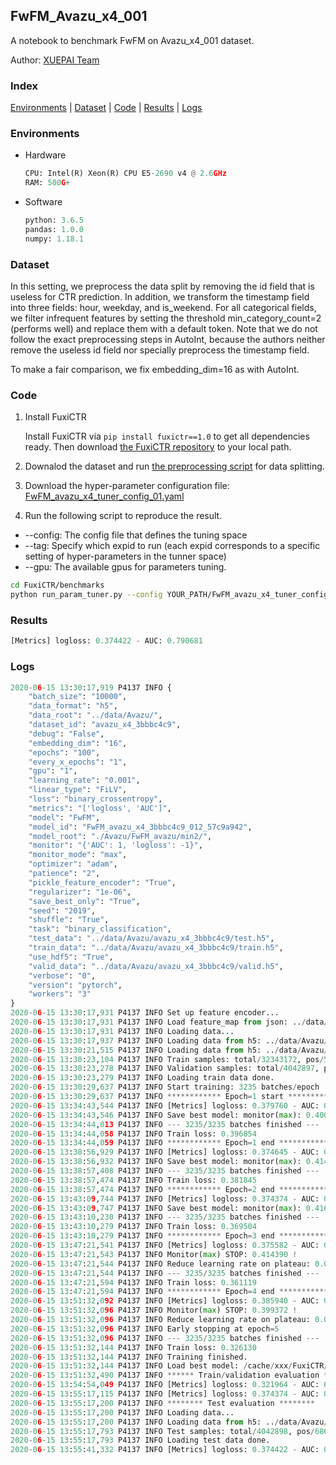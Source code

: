 ## FwFM_Avazu_x4_001

A notebook to benchmark FwFM on Avazu_x4_001 dataset.

Author: [XUEPAI Team](https://github.com/xue-pai)


### Index
[Environments](#Environments) | [Dataset](#Dataset) | [Code](#Code) | [Results](#Results) | [Logs](#Logs)

### Environments
+ Hardware

  ```python
  CPU: Intel(R) Xeon(R) CPU E5-2690 v4 @ 2.6GHz
  RAM: 500G+
  ```
+ Software

  ```python
  python: 3.6.5
  pandas: 1.0.0
  numpy: 1.18.1
  ```

### Dataset
In this setting, we preprocess the data split by removing the id field that is useless for CTR prediction. In addition, we transform the timestamp field into three fields: hour, weekday, and is_weekend. For all categorical fields, we filter infrequent features by setting the threshold min_category_count=2 (performs well) and replace them with a default <OOV> token. Note that we do not follow the exact preprocessing steps in AutoInt, because the authors neither remove the useless id field nor specially preprocess the timestamp field.

To make a fair comparison, we fix embedding_dim=16 as with AutoInt.


### Code
1. Install FuxiCTR
  
    Install FuxiCTR via `pip install fuxictr==1.0` to get all dependencies ready. Then download [the FuxiCTR repository](https://github.com/huawei-noah/benchmark/archive/53e314461c19dbc7f462b42bf0f0bfae020dc398.zip) to your local path.

2. Downalod the dataset and run [the preprocessing script](https://github.com/xue-pai/Open-CTR-Benchmark/blob/master/datasets/Avazu/Avazu_x4/split_avazu_x4.py) for data splitting. 

3. Download the hyper-parameter configuration file: [FwFM_avazu_x4_tuner_config_01.yaml](./FwFM_avazu_x4_tuner_config_01.yaml)

4. Run the following script to reproduce the result. 
  + --config: The config file that defines the tuning space
  + --tag: Specify which expid to run (each expid corresponds to a specific setting of hyper-parameters in the tunner space)
  + --gpu: The available gpus for parameters tuning.

  ```bash
  cd FuxiCTR/benchmarks
  python run_param_tuner.py --config YOUR_PATH/FwFM_avazu_x4_tuner_config_01.yaml --tag 012 --gpu 0
  ```

### Results
```python
[Metrics] logloss: 0.374422 - AUC: 0.790681
```


### Logs
```python
2020-06-15 13:30:17,919 P4137 INFO {
    "batch_size": "10000",
    "data_format": "h5",
    "data_root": "../data/Avazu/",
    "dataset_id": "avazu_x4_3bbbc4c9",
    "debug": "False",
    "embedding_dim": "16",
    "epochs": "100",
    "every_x_epochs": "1",
    "gpu": "1",
    "learning_rate": "0.001",
    "linear_type": "FiLV",
    "loss": "binary_crossentropy",
    "metrics": "['logloss', 'AUC']",
    "model": "FwFM",
    "model_id": "FwFM_avazu_x4_3bbbc4c9_012_57c9a942",
    "model_root": "./Avazu/FwFM_avazu/min2/",
    "monitor": "{'AUC': 1, 'logloss': -1}",
    "monitor_mode": "max",
    "optimizer": "adam",
    "patience": "2",
    "pickle_feature_encoder": "True",
    "regularizer": "1e-06",
    "save_best_only": "True",
    "seed": "2019",
    "shuffle": "True",
    "task": "binary_classification",
    "test_data": "../data/Avazu/avazu_x4_3bbbc4c9/test.h5",
    "train_data": "../data/Avazu/avazu_x4_3bbbc4c9/train.h5",
    "use_hdf5": "True",
    "valid_data": "../data/Avazu/avazu_x4_3bbbc4c9/valid.h5",
    "verbose": "0",
    "version": "pytorch",
    "workers": "3"
}
2020-06-15 13:30:17,931 P4137 INFO Set up feature encoder...
2020-06-15 13:30:17,931 P4137 INFO Load feature_map from json: ../data/Avazu/avazu_x4_3bbbc4c9/feature_map.json
2020-06-15 13:30:17,931 P4137 INFO Loading data...
2020-06-15 13:30:17,937 P4137 INFO Loading data from h5: ../data/Avazu/avazu_x4_3bbbc4c9/train.h5
2020-06-15 13:30:21,515 P4137 INFO Loading data from h5: ../data/Avazu/avazu_x4_3bbbc4c9/valid.h5
2020-06-15 13:30:23,104 P4137 INFO Train samples: total/32343172, pos/5492052, neg/26851120, ratio/16.98%
2020-06-15 13:30:23,278 P4137 INFO Validation samples: total/4042897, pos/686507, neg/3356390, ratio/16.98%
2020-06-15 13:30:23,279 P4137 INFO Loading train data done.
2020-06-15 13:30:29,637 P4137 INFO Start training: 3235 batches/epoch
2020-06-15 13:30:29,637 P4137 INFO ************ Epoch=1 start ************
2020-06-15 13:34:43,544 P4137 INFO [Metrics] logloss: 0.379760 - AUC: 0.780668
2020-06-15 13:34:43,546 P4137 INFO Save best model: monitor(max): 0.400908
2020-06-15 13:34:44,013 P4137 INFO --- 3235/3235 batches finished ---
2020-06-15 13:34:44,058 P4137 INFO Train loss: 0.396854
2020-06-15 13:34:44,059 P4137 INFO ************ Epoch=1 end ************
2020-06-15 13:38:56,929 P4137 INFO [Metrics] logloss: 0.374645 - AUC: 0.789315
2020-06-15 13:38:56,932 P4137 INFO Save best model: monitor(max): 0.414671
2020-06-15 13:38:57,408 P4137 INFO --- 3235/3235 batches finished ---
2020-06-15 13:38:57,474 P4137 INFO Train loss: 0.381845
2020-06-15 13:38:57,474 P4137 INFO ************ Epoch=2 end ************
2020-06-15 13:43:09,744 P4137 INFO [Metrics] logloss: 0.374374 - AUC: 0.790695
2020-06-15 13:43:09,747 P4137 INFO Save best model: monitor(max): 0.416321
2020-06-15 13:43:10,230 P4137 INFO --- 3235/3235 batches finished ---
2020-06-15 13:43:10,279 P4137 INFO Train loss: 0.369504
2020-06-15 13:43:10,279 P4137 INFO ************ Epoch=3 end ************
2020-06-15 13:47:21,541 P4137 INFO [Metrics] logloss: 0.375582 - AUC: 0.789973
2020-06-15 13:47:21,543 P4137 INFO Monitor(max) STOP: 0.414390 !
2020-06-15 13:47:21,544 P4137 INFO Reduce learning rate on plateau: 0.000100
2020-06-15 13:47:21,544 P4137 INFO --- 3235/3235 batches finished ---
2020-06-15 13:47:21,594 P4137 INFO Train loss: 0.361119
2020-06-15 13:47:21,594 P4137 INFO ************ Epoch=4 end ************
2020-06-15 13:51:32,092 P4137 INFO [Metrics] logloss: 0.385940 - AUC: 0.785312
2020-06-15 13:51:32,096 P4137 INFO Monitor(max) STOP: 0.399372 !
2020-06-15 13:51:32,096 P4137 INFO Reduce learning rate on plateau: 0.000010
2020-06-15 13:51:32,096 P4137 INFO Early stopping at epoch=5
2020-06-15 13:51:32,096 P4137 INFO --- 3235/3235 batches finished ---
2020-06-15 13:51:32,144 P4137 INFO Train loss: 0.326130
2020-06-15 13:51:32,144 P4137 INFO Training finished.
2020-06-15 13:51:32,144 P4137 INFO Load best model: /cache/xxx/FuxiCTR/benchmarks/Avazu/FwFM_avazu/min2/avazu_x4_3bbbc4c9/FwFM_avazu_x4_3bbbc4c9_012_57c9a942_model.ckpt
2020-06-15 13:51:32,490 P4137 INFO ****** Train/validation evaluation ******
2020-06-15 13:54:54,049 P4137 INFO [Metrics] logloss: 0.321964 - AUC: 0.863177
2020-06-15 13:55:17,115 P4137 INFO [Metrics] logloss: 0.374374 - AUC: 0.790695
2020-06-15 13:55:17,200 P4137 INFO ******** Test evaluation ********
2020-06-15 13:55:17,200 P4137 INFO Loading data...
2020-06-15 13:55:17,200 P4137 INFO Loading data from h5: ../data/Avazu/avazu_x4_3bbbc4c9/test.h5
2020-06-15 13:55:17,793 P4137 INFO Test samples: total/4042898, pos/686507, neg/3356391, ratio/16.98%
2020-06-15 13:55:17,793 P4137 INFO Loading test data done.
2020-06-15 13:55:41,332 P4137 INFO [Metrics] logloss: 0.374422 - AUC: 0.790681

```
